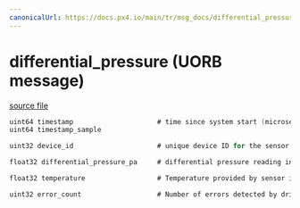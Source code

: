 ```yaml
---
canonicalUrl: https://docs.px4.io/main/tr/msg_docs/differential_pressure
---
```


# differential_pressure (UORB message)



[source file](https://github.com/PX4/PX4-Autopilot/blob/release/1.13/msg/differential_pressure.msg)

```c
uint64 timestamp                     # time since system start (microseconds)
uint64 timestamp_sample

uint32 device_id                     # unique device ID for the sensor that does not change between power cycles

float32 differential_pressure_pa     # differential pressure reading in Pascals (may be negative)

float32 temperature                  # Temperature provided by sensor in celcius, NAN if unknown

uint32 error_count                   # Number of errors detected by driver

```
